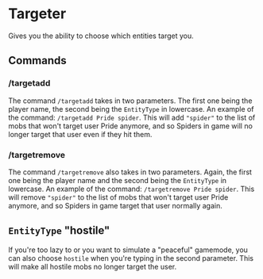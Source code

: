 # Targeter
Gives you the ability to choose which entities target you.

## Commands

### /targetadd

The command `/targetadd` takes in two parameters. The first one being the player name, the second being the `EntityType` in lowercase.
An example of the command: `/targetadd Pride spider`. This will add `"spider"` to the list of mobs that won't target user Pride anymore, and so
Spiders in game will no longer target that user even if they hit them.

### /targetremove

The command `/targetremove` also takes in two parameters. Again, the first one being the player name and the second being the `EntityType` in lowercase.
An example of the command: `/targetremove Pride spider`. This will remove `"spider"` to the list of mobs that won't target user Pride anymore, and so
Spiders in game target that user normally again.

## `EntityType` "hostile"

If you're too lazy to or you want to simulate a "peaceful" gamemode, you can also choose `hostile` when you're typing in the second parameter.
This will make all hostile mobs no longer target the user.
